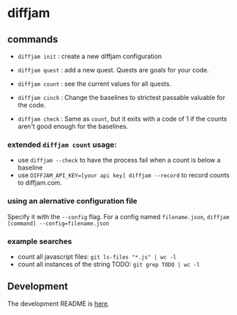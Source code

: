 # diffjam


## commands
* `diffjam init` : create a new diffjam configuration
* `diffjam quest` : add a new quest.  Quests are goals for your code.
* `diffjam count` : see the current values for all quests.

* `diffjam cinch` : Change the baselines to strictest passable valuable for the code.
* `diffjam check` : Same as `count`, but it exits with a code of 1 if the counts aren't good enough for the baselines.

### extended `diffjam count` usage:
* use `diffjam --check` to have the process fail when a count is below a baseline
* use `DIFFJAM_API_KEY=[your api key] diffjam --record` to record counts to diffjam.com.

### using an alernative configuration file
Specify it with the `--config` flag.  For a config named `filename.json`,
`diffjam [command] --config=filename.json`

### example searches
* count all javascript files: `git ls-files "*.js" | wc -l`
* count all instances of the string TODO: `git grep TODO | wc -l`

## Development
The development README is [here](devREADME.md).